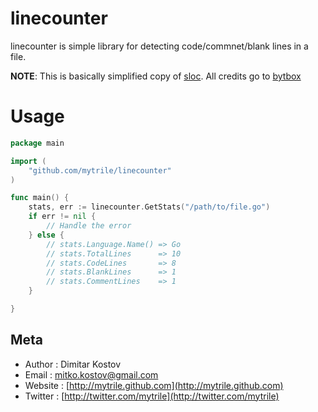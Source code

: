 # linecounter

linecounter is simple library for detecting code/commnet/blank lines in a file.

**NOTE**: This is basically simplified copy of [sloc](https://github.com/bytbox/sloc). All credits go to [bytbox](https://github.com/bytbox)

# Usage

~~~ go
package main

import (
    "github.com/mytrile/linecounter"
)

func main() {
    stats, err := linecounter.GetStats("/path/to/file.go")
    if err != nil {
        // Handle the error
    } else {
        // stats.Language.Name() => Go
        // stats.TotalLines      => 10
        // stats.CodeLines       => 8
        // stats.BlankLines      => 1
        // stats.CommentLines    => 1
    }

}

~~~

## Meta

* Author  : Dimitar Kostov
* Email   : mitko.kostov@gmail.com
* Website : [http://mytrile.github.com](http://mytrile.github.com)
* Twitter : [http://twitter.com/mytrile](http://twitter.com/mytrile)
